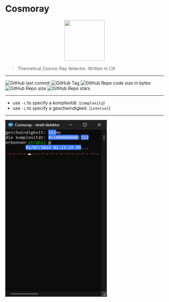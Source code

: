 # Cosmoray
<center><img src="Logo.ico" width=128 height=128></center>

> Theoretical Cosmic Ray detector. Written in C#.

---

![GitHub last commit](https://img.shields.io/github/last-commit/MTadder/Cosmoray?style=flat-square)
![GitHub Tag](https://img.shields.io/github/v/tag/MTadder/Cosmoray?style=flat-square)
![GitHub Repo code size in bytes](https://img.shields.io/github/languages/code-size/MTadder/Cosmoray?style=flat-square)
![GitHub Repo size](https://img.shields.io/github/repo-size/MTadder/Cosmoray?style=flat-square)
![GitHub Repo stars](https://img.shields.io/github/stars/MTadder/Cosmoray?style=flat-square)

---

* use `-c` to specify a komplexität. (`complexity`)
* use `-i` to specify a geschwindigkeit. (`interval`)

---

![Showcase](showcase.png "Functionality showcase")